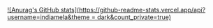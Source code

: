 [![Anurag's GitHub stats](https://github-readme-stats.vercel.app/api?username=indiamela&theme = dark&count_private=true)](https://github.com/anuraghazra/github-readme-stats)
